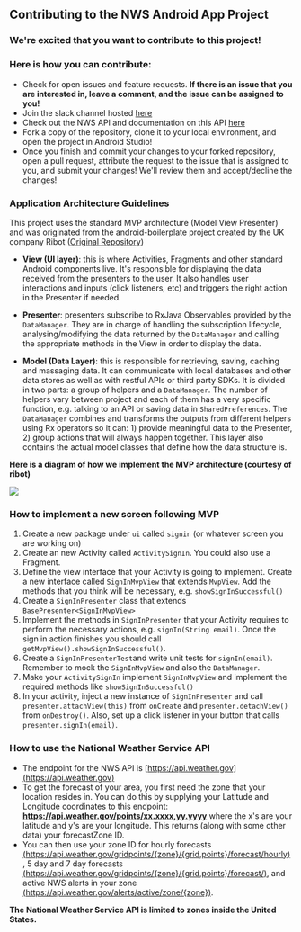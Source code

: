 ## Contributing to the NWS Android App Project

### We're excited that you want to contribute to this project! 
### Here is how you can contribute:

* Check for open issues and feature requests. 
**If there is an issue that you are interested in, leave a comment, and the issue can be assigned to you!**
* Join the slack channel hosted [here](https://opensourceideas.herokuapp.com)
* Check out the NWS API and documentation on this API [here](https://www.weather.gov/documentation/services-web-api)
* Fork a copy of the repository, clone it to your local environment, and open the project in Android Studio!
* Once you finish and commit your changes to your forked repository, open a pull request, 
attribute the request to the issue that is assigned to you, and submit your changes! We'll review them and accept/decline the changes!


### Application Architecture Guidelines

This project uses the standard MVP architecture (Model View Presenter) and was 
originated from the android-boilerplate project created by the UK company Ribot 
([Original Repository](https://github.com/ribot/android-boilerplate))

* __View (UI layer)__: this is where Activities, Fragments and other standard Android components live. It's responsible for displaying the data received from the presenters to the user. It also handles user interactions and inputs (click listeners, etc) and triggers the right action in the Presenter if needed.

* __Presenter__: presenters subscribe to RxJava Observables provided by the `DataManager`. They are in charge of handling the subscription lifecycle, analysing/modifying the data returned by the `DataManager` and calling the appropriate methods in the View in order to display the data.

* __Model (Data Layer)__: this is responsible for retrieving, saving, caching and massaging data. It can communicate with local databases and other data stores as well as with restful APIs or third party SDKs. It is divided in two parts: a group of helpers and a `DataManager`. The number of helpers vary between project and each of them has a very specific function, e.g. talking to an API or saving data in `SharedPreferences`. The `DataManager` combines and transforms the outputs from different helpers using Rx operators so it can: 1) provide meaningful data to the Presenter,  2) group actions that will always happen together. This layer also contains the actual model classes that define how the data structure is.

**Here is a diagram of how we implement the MVP architecture (courtesy of ribot)**

![](https://github.com/ribot/android-guidelines/raw/master/architecture_guidelines/architecture_diagram.png)

### How to implement a new screen following MVP

1. Create a new package under `ui` called `signin` (or whatever screen you are working on)
2. Create an new Activity called `ActivitySignIn`. You could also use a Fragment.
3. Define the view interface that your Activity is going to implement. Create a new interface called `SignInMvpView` that extends `MvpView`. Add the methods that you think will be necessary, e.g. `showSignInSuccessful()`
4. Create a `SignInPresenter` class that extends `BasePresenter<SignInMvpView>`
5. Implement the methods in `SignInPresenter` that your Activity requires to perform the necessary actions, e.g. `signIn(String email)`. Once the sign in action finishes you should call `getMvpView().showSignInSuccessful()`.
6. Create a `SignInPresenterTest`and write unit tests for `signIn(email)`. Remember to mock the  `SignInMvpView` and also the `DataManager`.
7. Make your  `ActivitySignIn` implement `SignInMvpView` and implement the required methods like `showSignInSuccessful()`
8. In your activity, inject a new instance of `SignInPresenter` and call `presenter.attachView(this)` from `onCreate` and `presenter.detachView()` from `onDestroy()`. Also, set up a click listener in your button that calls `presenter.signIn(email)`.

### How to use the National Weather Service API
* The endpoint for the NWS API is [https://api.weather.gov](https://api.weather.gov)
* To get the forecast of your area, you first need the zone that your location resides in. You can do this by supplying your Latitude and Longitude coordinates to this endpoint: **https://api.weather.gov/points/xx.xxxx,yy.yyyy** where the x's are your latitude and y's are your longitude. This returns (along with some other data) your forecastZone ID. 
* You can then use your zone ID for hourly forecasts [(https://api.weather.gov/gridpoints/{zone}/{grid,points}/forecast/hourly)](https://api.weather.gov/gridpoints/{zone}/{grid,points}/forecast/hourly), 5 day and 7 day forecasts [(https://api.weather.gov/gridpoints/{zone}/{grid,points}/forecast/)](https://api.weather.gov/gridpoints/{zone}/{grid,points}/forecast/), and active NWS alerts in your zone [(https://api.weather.gov/alerts/active/zone/{zone})](https://api.weather.gov/alerts/active/zone/{zone}).

**The National Weather Service API is limited to zones inside the United States.**

